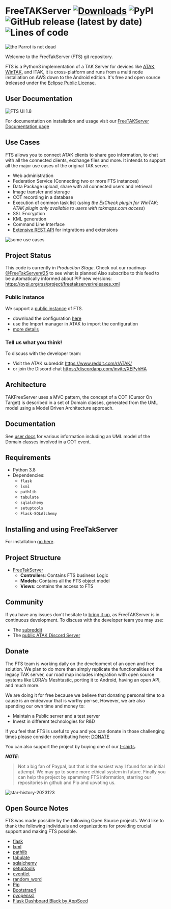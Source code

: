 # FreeTAKServer [![Downloads](https://pepy.tech/badge/freetakserver)](https://pepy.tech/project/freetakserver) ![PyPI](https://img.shields.io/pypi/v/FreeTAKServer) ![GitHub release (latest by date)](https://img.shields.io/github/v/release/FreeTAKTeam/FreeTakServer) ![Lines of code](https://img.shields.io/tokei/lines/github.com/FreeTAKTeam/FreeTakServer)


![the Parrot is not dead](https://user-images.githubusercontent.com/60719165/226138056-a2b1076c-fd4c-4488-b330-55e57f9ecc78.png)

Welcome to the FreeTakServer (FTS) git repository.

FTS is a Python3 implementation of a TAK Server for devices like [ATAK](https://play.google.com/store/apps/details?id=com.atakmap.app.civ), [WinTAK](https://1drv.ms/u/s!AtMVrrXVTu4YgSanKtSHIslxfRu5?e=ftVio7 ), and ITAK, it is cross-platform and runs from a multi node installation on AWS down to the Android edition. 
It's free and open source (released under the [Eclipse Public License](https://www.eclipse.org/legal/epl-2.0/).

## User Documentation
![FTS UI 1.8](https://user-images.githubusercontent.com/60719165/118400921-0731e180-b63a-11eb-976e-c38ee052a013.png)

For documentation on installation and usage visit our [FreeTAKServer Documentation page](https://freetakteam.github.io/FreeTAKServer-User-Docs/)

## Use Cases
FTS allows you to connect ATAK clients to share geo information, to chat with all the connected clients, exchange files and more.
It intends to support all the major use cases of the original TAK server.
- Web administration 
- Federation Service (Connecting two or more FTS instances)
- Data Package upload, share with all connected users  and retrieval
- Image transfer and storage
- COT recording in a database
- Execution of common task list (*using the ExCheck plugin for WinTAK; ATAK plugin only available to users with takmaps.com access*)
- SSL Encryption
- KML generation
- Command Line Interface
- [Extensive REST API](https://freetakteam.github.io/FreeTAKServer-User-Docs/API/REST_APIDoc/) for intgrations and extensions

![some use cases](https://github.com/Tapawingo/TAKlib/blob/master/docs/FreeTakServer%20specs/FreeTak%20Use%20Case%20model.png?raw=true)

## Project Status
This code is currently in *Production Stage*.
Check out our roadmap [@FreeTakServer#25](https://github.com/FreeTAKTeam/FreeTakServer/issues/25) to see what is planned
Also subscribe to this feed to be automatically informed about PIP new versions:
https://pypi.org/rss/project/freetakserver/releases.xml

### Public instance
We support a [public instance](https://www.reddit.com/r/ATAK/wiki/index/freetakserver) of FTS.
- download the configuration [here](https://drive.google.com/file/d/1IK1LfPN13EWikHaMyOuDDwIerNGz-Wli/view?usp=sharing)
- use the Import manager in ATAK to import the configuration
- [more details](https://freetakteam.github.io/FreeTAKServer-User-Docs/Usage/Connecting%20ATAK/)

### Tell us what you think!
To discuss with the developer team:
- Visit the ATAK subreddit 
https://www.reddit.com/r/ATAK/ 
- or join the Discord chat
https://discordapp.com/invite/XEPyhHA

## Architecture
TAKFreeServer uses a MVC pattern, the concept of a COT (Cursor On Target) is described in a set of Domain classes, generated from the UML model using a Model Driven Architecture approach.

## Documentation
See [user docs](https://freetakteam.github.io/FreeTAKServer-User-Docs/) for various information including an UML model of the Domain classes involved in a COT event.

## Requirements
- Python 3.8 
- Dependencies:
  - `flask`
  - `lxml`
  - `pathlib`
  - `tabulate`
  - `sqlalchemy`
  - `setuptools` 
  - `Flask-SQLAlchemy`

## Installing and using FreeTakServer
For installation [go here](https://freetakteam.github.io/FreeTAKServer-User-Docs/Installation/Linux/1_Install/).

##  Project Structure
- [FreeTakServer](./FreeTAKServer/)
  - **Controllers**: Contains FTS business Logic
  - **Models**: Contains all the FTS  object model
  - **Views**:   contains the access to FTS


## Community 
If you have any issues don't hesitate to [bring it up](https://github.com/Tapawingo/FreeTakServer/issues), as FreeTAKServer is in continuous development.
To discuss with the developer team you may use:
- The [subreddit](https://www.reddit.com/r/ATAK/)
- The [public ATAK Discord Server](https://discordapp.com/invite/XEPyhHA)

## Donate
The FTS team is working  daily on the development of an open and free solution. We plan to do more than simply replicate the functionalities of the legacy TAK server, our road map includes integration with open source systems like LORA's Meshtastic, porting it to Android, having an open API, and much more.

We are doing it for free because we believe that donating personal time to a cause is an endeavour that is worthy per-se, However, we are also spending our own time and money to:
- Maintain a Public server and a test server
- Invest in different technologies for R&D

If you feel that FTS is useful to you and you can donate in those challenging times please consider contributing here:
[DONATE](https://www.paypal.com/cgi-bin/webscr?cmd=_donations&business=brothercorvo%40gmail.com&item_name=FreeTAKServer+R%26D&currency_code=CAD&source=url)

You can also support the project by buying one of our [t-shirts](http://tee.pub/lic/elARpZYCmaw).

***NOTE***:
> Not a big fan of Paypal, but that is the easiest way I found for an initial attempt. We may go to some more ethical system in future.
Finally you can help the project by spamming FTS information, starring our repositories in github and Pip and upvoting us.

![star-history-2023123](https://user-images.githubusercontent.com/60719165/214117639-8bd41fd2-adea-4d41-a3b5-c75dca57b369.png)


## Open Source Notes
FTS was made possible by the following Open Source projects.
We'd like to thank the following individuals and organizations for providing crucial support and making FTS possible.
- [flask](https://flask.palletsprojects.com/en/2.0.x/)
- [lxml](https://lxml.de/)
- [pathlib](https://pathlib.readthedocs.io/en/pep428/)
- [tabulate](https://pypi.org/project/tabulate/)
- [sqlalchemy](https://www.sqlalchemy.org/)
- [setuptools](https://pypi.org/project/setuptools/)
- [eventlet](https://eventlet.net/)
- [random_word](https://pypi.org/project/Random-Word/)
- [Pip](https://pypi.org/project/pip/)
- [Bootstrap4](https://getbootstrap.com/)
- [pyopenssl](https://pypi.org/project/pyOpenSSL/)
- [Flask Dashboard Black by AppSeed](https://github.com/app-generator/flask-black-dashboard)
